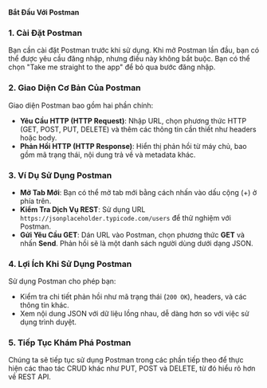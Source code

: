 **Bắt Đầu Với Postman**

### 1. Cài Đặt Postman
Bạn cần cài đặt Postman trước khi sử dụng. Khi mở Postman lần đầu, bạn có thể được yêu cầu đăng nhập, nhưng điều này không bắt buộc. Bạn có thể chọn "Take me straight to the app" để bỏ qua bước đăng nhập.

### 2. Giao Diện Cơ Bản Của Postman
Giao diện Postman bao gồm hai phần chính:
- **Yêu Cầu HTTP (HTTP Request)**: Nhập URL, chọn phương thức HTTP (GET, POST, PUT, DELETE) và thêm các thông tin cần thiết như headers hoặc body.
- **Phản Hồi HTTP (HTTP Response)**: Hiển thị phản hồi từ máy chủ, bao gồm mã trạng thái, nội dung trả về và metadata khác.

### 3. Ví Dụ Sử Dụng Postman
- **Mở Tab Mới**: Bạn có thể mở tab mới bằng cách nhấn vào dấu cộng (+) ở phía trên.
- **Kiểm Tra Dịch Vụ REST**: Sử dụng URL `https://jsonplaceholder.typicode.com/users` để thử nghiệm với Postman.
- **Gửi Yêu Cầu GET**: Dán URL vào Postman, chọn phương thức **GET** và nhấn **Send**. Phản hồi sẽ là một danh sách người dùng dưới dạng JSON.

### 4. Lợi Ích Khi Sử Dụng Postman
Sử dụng Postman cho phép bạn:
- Kiểm tra chi tiết phản hồi như mã trạng thái (`200 OK`), headers, và các thông tin khác.
- Xem nội dung JSON với dữ liệu lồng nhau, dễ dàng hơn so với việc sử dụng trình duyệt.

### 5. Tiếp Tục Khám Phá Postman
Chúng ta sẽ tiếp tục sử dụng Postman trong các phần tiếp theo để thực hiện các thao tác CRUD khác như PUT, POST và DELETE, từ đó hiểu rõ hơn về REST API.
